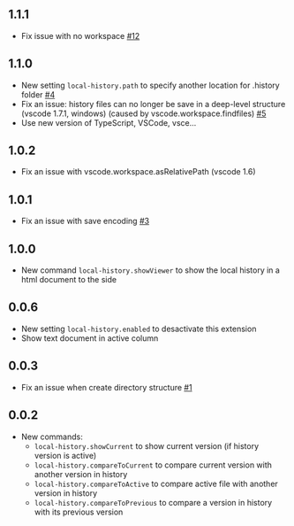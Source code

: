 ## 1.1.1
* Fix issue with no workspace [#12](https://github.com/zabel-xyz/local-history/issues/12)

## 1.1.0
* New setting `local-history.path` to specify another location for .history folder [#4](https://github.com/zabel-xyz/local-history/issues/4)
* Fix an issue: history files can no longer be save in a deep-level structure (vscode 1.7.1, windows)
  (caused by vscode.workspace.findfiles) [#5](https://github.com/zabel-xyz/local-history/issues/5)
* Use new version of TypeScript, VSCode, vsce...

## 1.0.2
* Fix an issue with vscode.workspace.asRelativePath (vscode 1.6)

## 1.0.1
* Fix an issue with save encoding [#3](https://github.com/zabel-xyz/local-history/issues/3)

## 1.0.0
* New command `local-history.showViewer` to show the local history in a html document to the side

## 0.0.6
* New setting `local-history.enabled` to desactivate this extension
* Show text document in active column

## 0.0.3
* Fix an issue when create directory structure [#1](https://github.com/zabel-xyz/local-history/issues/1)

## 0.0.2
* New commands:
  * `local-history.showCurrent`       to show current version (if history version is active)
  * `local-history.compareToCurrent`  to compare current version with another version in history
  * `local-history.compareToActive`   to compare active file with another version in history
  * `local-history.compareToPrevious` to compare a version in history with its previous version
